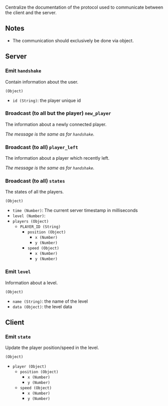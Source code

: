 Centralize the documentation of the protocol used to communicate between the
client and the server.


## Notes

- The communication should exclusively be done via object.


## Server

### Emit `handshake`

Contain information about the user.

`(Object)`
  - `id (String)`: the player unique id

### Broadcast (to all but the player) `new_player`

The information about a newly connected player.

_The message is the same as for `handshake`._

### Broadcast (to all) `player_left`

The information about a player which recently left.

_The message is the same as for `handshake`._

### Broadcast (to all) `states`

The states of all the players.

`(Object)`
  - `time (Number)`: The current server timestamp in milliseconds
  - `level (Number)`:
  - `players (Object)`
    - `PLAYER_ID (String)`
      - `position (Object)`
        - `x (Number)`
        - `y (Number)`
      - `speed (Object)`
        - `x (Number)`
        - `y (Number)`

### Emit `level`

Information about a level.

`(Object)`
  - `name (String)`: the name of the level
  - `data (Object)`: the level data


## Client

### Emit `state`

Update the player position/speed in the level.

`(Object)`
  - `player (Object)`
    - `position (Object)`
      - `x (Number)`
      - `y (Number)`
    - `speed (Object)`
      - `x (Number)`
      - `y (Number)`
